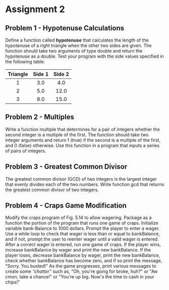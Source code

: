 # Assignment 2

## Problem 1 - Hypotenuse Calculations
Define a function called **hypotenuse** that calculates the length of the hypotenuse of a right triangle when the other two sides are given. The function should take two arguments of type double and return the hypotenuse as a double. Test your program with the side values specified in the following table:

|  Triangle  |  Side 1  |  Side 2  |
|:----------:|:--------:|:--------:|
|1|3.0|4.0|
|2|5.0|12.0|
|3|8.0|15.0|

## Problem 2 - Multiples
Write a function multiple that determines for a pair of integers whether the second integer is a multiple of the first. The function should take two integer arguments and return 1 (true) if the second is a multiple of the first, and 0 (false) otherwise. Use this function in a program that inputs a series of pairs of integers.

## Problem 3 - Greatest Common Divisor
The greatest common divisor (GCD) of two integers is the largest integer that evenly divides each of the two numbers. Write function gcd that returns the greatest common divisor of two integers.

## Problem 4 - Craps Game Modification
Modify the craps program of Fig. 5.14 to allow wagering. Package as a function the portion of the program that runs one game of craps. Initialize variable bank-Balance to 1000 dollars. Prompt the player to enter a wager. Use a while loop to check that wager is less than or equal to bankBalance, and if not, prompt the user to reenter wager until a valid wager is entered. After a correct wager is entered, run one game of craps. If the player wins, increase bankBalance by wager and print the new bankBalance. If the player loses, decrease bankBalance by wager, print the new bankBalance, check whether bankBalance has become zero, and if so print the message, "Sorry. You busted!" As the game progresses, print various messages to create some *“chatter”* such as, "Oh, you're going for broke, huh?" or "Aw cmon, take a chance!" or "You're up big. Now's the time to cash in your chips!"
